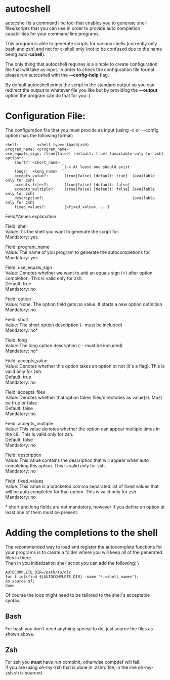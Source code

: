 # autocshell

autocshell is a command line tool that enables you to generate shell files/scripts that you can use
in order to provide auto  completion capabilities for your command line programs.

This program is able to generate scripts for various shells (currently only bash and zsh) and not for c-shell only (not to be confused due to the name being  auto-**cshell**).

The only thing that autocshell requires is a simple to create configuration file that will take as input.
In order to check the configuration file format please run autocshell with the **--config-help** flag.

By default autocshell prints the script in the standard output so you can redirect the output to whatever file you like but by providing the **--output** option the program can do that for you :)

# Configuration File:

The configuration file that you must provide as input (using -c or --config option)
has the following format:

```
shell:        <shell_type> (bash|zsh)
program_name: <program_name>
use_equals_sign: (true|false) [default: true] (available only for zsh) 
option*:
    short?: <short_name> _
                          |-> At least one should exist
    long?:  <long_name>  ‾
    accepts_value?:       (true|false) [default: true]  (available only for zsh)
    accepts_files?:       (true|false) [default: false]
    accepts_multiple?:    (true|false) [default: false] (available only for zsh)
    description?:                                       (available only for zsh)
    fixed_values?:        [<fixed_value>, ...]
```

Field/Values explanation:

Field: shell\
Value: It's the shell you want to generate the script for.\
Mandatory: yes

Field: program_name\
Value: The name of you program to generate the autocompletions for\
Mandatory: yes

Field: use_equals_sign\
Value: Denotes whether we want to add an equals sign (=) after option completion. This is valid only for zsh.\
Default: true\
Mandatory: no

Field: option\
Value: None. The option field gets no value. It starts a new option definition\
Mandatory: no

Field: short\
Value: The short option description (- must be included)\
Mandatory: no*

Field: long\
Value: The long option description (-- must be included)\
Mandatory: no*

Field: accepts_value\
Value: Denotes whether this option takes an option or not (it's a flag). This is valid only for zsh.\
Default: true\
Mandatory: no

Field: accepts_files\
Value: Denotes whether that option takes files/directories as value(s). Must be true or false\
Default: false\
Mandatory: no

Field: accepts_multiple\
Value: This value denotes whether the option can appear multiple times in the cli . This is valid only for zsh.\
Default: false\
Mandatory: no

Field: description\
Value: This value contains the description that will appear when auto completing this option. This is valid only for zsh.\
Mandatory: no

Field: fixed_values\
Value: This value is a bracketed comma separated list of fixed values that will be auto completed for that option. This is valid only for zsh.\
Mandatory: no

\* short and long fields are not mandatory, however if you define an option at least one of them must be present.

# Adding the completions to the shell

The recommended way to load and register the autocomplete functions for your programs is to create a folder where you will keep
all of the generated files in there. \
Then in you initialization shell script you can add the following: \
```
AUTOCOMPLETE_DIR=/path/to/dir
for f in$(find ${AUTOCOMPLETE_DIR} -name "*.<shell_name>");
do source $f;
done
```
Of course the loop might need to be tailored to the shell's acceptable syntax.

## Bash

For bash you don't need anything special to do, just source the files as shown above.

## Zsh

For zsh you **must** have run compinit, otherwise compdef will fail. \
If you are using oh-my-zsh that is done in .zshrc file, in the line oh-my-zsh.sh is sourced.